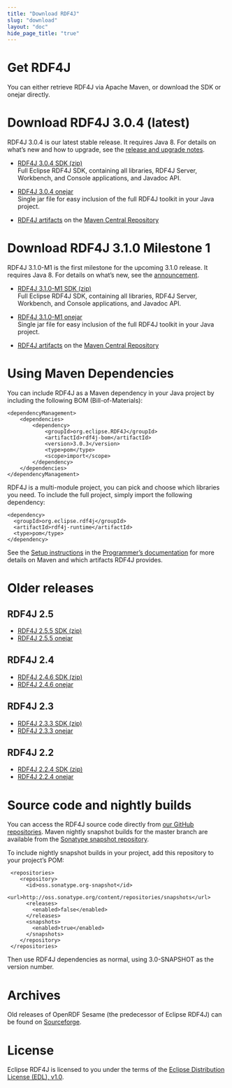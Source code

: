 ```yaml
---
title: "Download RDF4J"
slug: "download"
layout: "doc"
hide_page_title: "true"
---
```


# Get RDF4J

You can either retrieve RDF4J via Apache Maven, or download the SDK or onejar directly.

# Download RDF4J 3.0.4 (latest)

RDF4J 3.0.4 is our latest stable release. It requires Java 8. For details on what’s new and how to upgrade, see the [release and upgrade notes](/release-notes/#3-0-4).

- [RDF4J 3.0.4 SDK (zip)](http://www.eclipse.org/downloads/download.php?file=/rdf4j/eclipse-rdf4j-3.0.4-sdk.zip)<br/>
  Full Eclipse RDF4J SDK, containing all libraries, RDF4J Server, Workbench, and Console applications, and Javadoc API.

- [RDF4J 3.0.4 onejar](http://www.eclipse.org/downloads/download.php?file=/rdf4j/eclipse-rdf4j-3.0.4-onejar.jar)<br/>
  Single jar file for easy inclusion of the full RDF4J toolkit in your Java project.

- [RDF4J artifacts](https://search.maven.org/search?q=org.eclipse.rdf4j) on the [Maven Central Repository](http://search.maven.org/)

# Download RDF4J 3.1.0 Milestone 1 

RDF4J 3.1.0-M1 is the first milestone for the upcoming 3.1.0 release. It requires Java 8. For details on what’s new, see the [announcement](/news/2019/12/19/rdf4j-3.1.0-milestone-1/).

- [RDF4J 3.1.0-M1 SDK (zip)](http://www.eclipse.org/downloads/download.php?file=/rdf4j/eclipse-rdf4j-3.1.0-M1-sdk.zip)<br/>
  Full Eclipse RDF4J SDK, containing all libraries, RDF4J Server, Workbench, and Console applications, and Javadoc API.

- [RDF4J 3.1.0-M1 onejar](http://www.eclipse.org/downloads/download.php?file=/rdf4j/eclipse-rdf4j-3.1.0-M1-onejar.jar)<br/>
  Single jar file for easy inclusion of the full RDF4J toolkit in your Java project.

- [RDF4J artifacts](https://search.maven.org/search?q=org.eclipse.rdf4j) on the [Maven Central Repository](http://search.maven.org/)

# Using Maven Dependencies

You can include RDF4J as a Maven dependency in your Java project by including the following BOM (Bill-of-Materials):

    <dependencyManagement>
        <dependencies>
            <dependency>
                <groupId>org.eclipse.RDF4J</groupId>
                <artifactId>rdf4j-bom</artifactId>
                <version>3.0.3</version>
                <type>pom</type>
                <scope>import</scope>
            </dependency>
        </dependencies>
    </dependencyManagement>

RDF4J is a multi-module project, you can pick and choose which libraries you need. To include the full project, simply import the following dependency:

    <dependency>
      <groupId>org.eclipse.rdf4j</groupId>
      <artifactId>rdf4j-runtime</artifactId>
      <type>pom</type>
    </dependency>

See the [Setup instructions](/documentation/programming/setup) in the
[Programmer’s documentation](/documentation/) for more details on Maven and
which artifacts RDF4J provides.


# Older releases

## RDF4J 2.5

- [RDF4J 2.5.5 SDK (zip)](http://www.eclipse.org/downloads/download.php?file=/rdf4j/eclipse-rdf4j-2.5.5-sdk.zip)
- [RDF4J 2.5.5 onejar](http://www.eclipse.org/downloads/download.php?file=/rdf4j/eclipse-rdf4j-2.5.5-onejar.jar)

## RDF4J 2.4

- [RDF4J 2.4.6 SDK (zip)](http://www.eclipse.org/downloads/download.php?file=/rdf4j/eclipse-rdf4j-2.4.6-sdk.zip)
- [RDF4J 2.4.6 onejar](http://www.eclipse.org/downloads/download.php?file=/rdf4j/eclipse-rdf4j-2.4.6-onejar.jar)

## RDF4J 2.3

- [RDF4J 2.3.3 SDK (zip)](http://www.eclipse.org/downloads/download.php?file=/rdf4j/eclipse-rdf4j-2.3.3-sdk.zip)
- [RDF4J 2.3.3 onejar](http://www.eclipse.org/downloads/download.php?file=/rdf4j/eclipse-rdf4j-2.3.3-onejar.jar)

## RDF4J 2.2

- [RDF4J 2.2.4 SDK (zip)](http://www.eclipse.org/downloads/download.php?file=/rdf4j/eclipse-rdf4j-2.2.4-sdk.zip)
- [RDF4J 2.2.4 onejar](http://www.eclipse.org/downloads/download.php?file=/rdf4j/eclipse-rdf4j-2.2.4-onejar.jar)

# Source code and nightly builds

You can access the RDF4J source code directly from [our GitHub repositories](https://github.com/eclipse/rdf4j). Maven nightly snapshot builds for the master branch are available from the [Sonatype snapshot repository](https://oss.sonatype.org/content/repositories/snapshots/org/eclipse/rdf4j/).

To include nightly snapshot builds in your project, add this repository to your project’s POM:

     <repositories>
        <repository>
          <id>oss.sonatype.org-snapshot</id>
          <url>http://oss.sonatype.org/content/repositories/snapshots</url>
          <releases>
            <enabled>false</enabled>
          </releases>
          <snapshots>
            <enabled>true</enabled>
          </snapshots>
        </repository>
     </repositories>

Then use RDF4J dependencies as normal, using 3.0-SNAPSHOT as the version number.

# Archives

Old releases of OpenRDF Sesame (the predecessor of Eclipse RDF4J) can be found on [Sourceforge](http://sourceforge.net/projects/sesame).

# License

Eclipse RDF4J is licensed to you under the terms of the [Eclipse Distribution License (EDL), v1.0](https://eclipse.org/org/documents/edl-v10.php).
